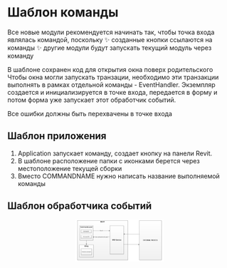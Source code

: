﻿

# Шаблон команды

Все новые модули рекомендуется начинать так, чтобы точка входа являлась командой, поскольку
✨ созданные кнопки ссылаются на команды
✨ другие модули будут запускать текущий модуль через команду

В шаблоне сохранен код для открытия окна поверх родительского
Чтобы окна могли запускать транзации, необходимо эти транзакции выполнять в рамках отдельной команды - EventHandler. 
Экземпляр создается и инициализируется в точке входа, передается в форму и потом форма уже запускает этот обработчик событий.

Все ошибки должны быть перехвачены в точке входа

## Шаблон приложения

1. Application запускает команду, создает кнопку на панели Revit. 
2. В шаблоне расположение папки с иконками берется через местоположение текущей сборки
3. Вместо COMMANDNAME нужно написать название выполняемой команды


## Шаблон обработчика событий

<p align="center">
  <a href="https://thebuildingcoder.typepad.com/blog/2012/11/drive-revit-through-a-wcf-service.html" target="_blank" rel="noopener noreferrer">
    <img width="200" src="https://github.com/MaximDementev/Abstract-MD/blob/master/Revit/Templates/images/EventHandler_SCHEMA.png" alt="Bootsharp">
  </a>
</p>
